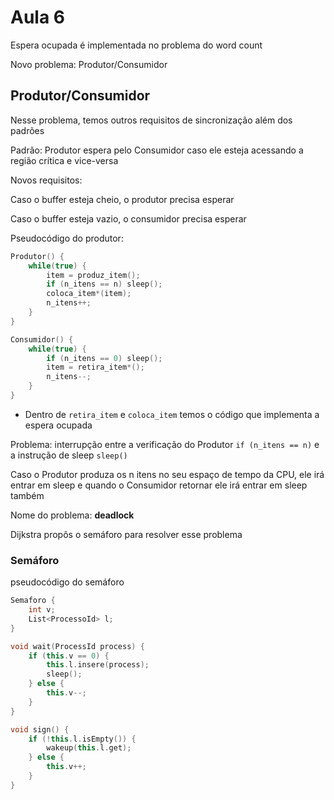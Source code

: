 # Aula 6

Espera ocupada é implementada no problema do word count

Novo problema: Produtor/Consumidor

## Produtor/Consumidor

Nesse problema, temos outros requisitos de sincronização além dos padrões

Padrão: Produtor espera pelo Consumidor caso ele esteja acessando a região crítica e vice-versa

Novos requisitos:

Caso o buffer esteja cheio, o produtor precisa esperar

Caso o buffer esteja vazio, o consumidor precisa esperar

Pseudocódigo do produtor:

```cpp
Produtor() {
	while(true) {
		item = produz_item();
		if (n_itens == n) sleep();
		coloca_item*(item);
		n_itens++;
	}
}
```

```cpp
Consumidor() {
	while(true) {
		if (n_itens == 0) sleep();
		item = retira_item*();
		n_itens--;
	}
}
```

-   Dentro de `retira_item` e `coloca_item` temos o código que implementa a espera ocupada

Problema: interrupção entre a verificação do Produtor `if (n_itens == n)` e a instrução de sleep `sleep()`

Caso o Produtor produza os n itens no seu espaço de tempo da CPU, ele irá entrar em sleep e quando o Consumidor retornar ele irá entrar em sleep também

Nome do problema: **deadlock**

Dijkstra propôs o semáforo para resolver esse problema

### Semáforo

pseudocódigo do semáforo

```cpp
Semaforo {
	int v;
	List<ProcessoId> l;
}

void wait(ProcessId process) {
	if (this.v == 0) {
		this.l.insere(process);
		sleep();
	} else {
		this.v--;
	}
}

void sign() {
	if (!this.l.isEmpty()) {
		wakeup(this.l.get);
	} else {
		this.v++;
	}
}
```
